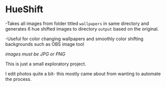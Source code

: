 # HueShift

-Takes all images from folder titled `wallpapers` in same directory and generates 6 hue shifted images to directory `output` based on the original. 

-Useful for color changing wallpapers and smoothly color shifting backgrounds such as OBS image tool

*images must be JPG or PNG*

This is just a small exploratory project.

I edit photos quite a bit- this mostly came about from wanting to automate the process.
